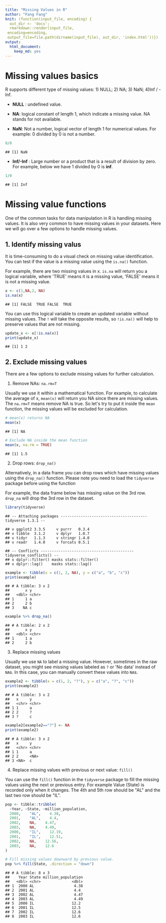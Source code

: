 ```yaml
---
title: "Missing Values in R"
author: "Fang Fang"
knit: (function(input_file, encoding) {
  out_dir <- 'docs';
  rmarkdown::render(input_file,
 encoding=encoding,
 output_file=file.path(dirname(input_file), out_dir, 'index.html'))})
output: 
  html_document: 
    keep_md: yes
---
```

# Missing values basics

R supports different type of missing values: 1) NULL; 2) NA; 3) NaN; 4)Inf / -Inf.

- **NULL** : undefined value. 

- **NA**: logical constant of length 1, which indicate a missing value. NA stands for not available. 

- **NaN**: Not a number, logical vector of length 1 for numerical values. For example: 0 divided by 0 is not a number. 

  

```r
0/0
```

```
## [1] NaN
```

- **Inf/-Inf** : Large number or a product that is a result of division by zero. For example, below we have 1 divided by 0 is **inf**. 


```r
1/0
```

```
## [1] Inf
```


# Missing value functions

One of the common tasks for data manipulation in R is handling missing values. It is also very common to have missing values in your datasets. Here we will go over a few options to handle missing values. 

## 1. Identify missing valus

It is time-consuming to do a visual check on missing value identification. You can test if the value is a missing value using the `is.na()` function. 

For example, there are two missing values in x. `is.na` will return you a logical variable, where 'TRUE' means it is a missing value, 'FALSE' means it is not a missing value.


```r
x <- c(1,NA,2, NA)
is.na(x)
```

```
## [1] FALSE  TRUE FALSE  TRUE
```

You can use this logical variable to create an updated variable without missing values. The `!` will take the opposite results, so `!is.na()` will help to preserve values that are not missing. 


```r
update_x <- x[!is.na(x)]
print(update_x)
```

```
## [1] 1 2
```


## 2. Exclude missing values

There are a few options to exclude missing values for further calculation. 

1. Remove NAs: `na.rm=T`

Usually we use it within a mathematical function. For example, to calculate the average of x, `mean(x)` will return you NA since there are missing values. 
The `na.rm=T` means remove NA is true. So let's try to put it inside the `mean` function, the missing values will be excluded for calculation. 


```r
# mean(x) returns NA
mean(x)
```

```
## [1] NA
```

```r
# Exclude NA inside the mean function
mean(x, na.rm = TRUE)
```

```
## [1] 1.5
```



2. Drop rows: `drop_na()`

Alternatively, in a data frame you can drop rows which have missing values using the `drop_na()` function. Please note you need to load the `tidyverse` package before using the function

For example, the data frame below has missing value on the 3rd row. `drop_na` will drop the 3rd row in the dataset. 


```r
library(tidyverse)
```

```
## -- Attaching packages --------------------------------------- tidyverse 1.3.1 --
```

```
## v ggplot2 3.3.5     v purrr   0.3.4
## v tibble  3.1.2     v dplyr   1.0.7
## v tidyr   1.1.3     v stringr 1.4.0
## v readr   1.4.0     v forcats 0.5.1
```

```
## -- Conflicts ------------------------------------------ tidyverse_conflicts() --
## x dplyr::filter() masks stats::filter()
## x dplyr::lag()    masks stats::lag()
```

```r
example <- tibble(x = c(1, 2, NA), y = c("a", "b", "c"))
print(example)
```

```
## # A tibble: 3 x 2
##       x y    
##   <dbl> <chr>
## 1     1 a    
## 2     2 b    
## 3    NA c
```

```r
example %>% drop_na()
```

```
## # A tibble: 2 x 2
##       x y    
##   <dbl> <chr>
## 1     1 a    
## 2     2 b
```
3. Replace missing values

Usually we use `NA` to label a missing value. However, sometimes in the raw dataset, you might see missing values labeled as `?` or 'No data' instead of `NA`s. In this case, you can manually convert these values into `NA`s. 


```r
example2 <- tibble(x = c(1, 2, "?"), y = c("a", "?", "c"))
print(example2)
```

```
## # A tibble: 3 x 2
##   x     y    
##   <chr> <chr>
## 1 1     a    
## 2 2     ?    
## 3 ?     c
```

```r
example2[example2=="?"] <- NA
print(example2)
```

```
## # A tibble: 3 x 2
##   x     y    
##   <chr> <chr>
## 1 1     a    
## 2 2     <NA> 
## 3 <NA>  c
```

4. Replace missing values with previous or next value: `fill()`

You can use the `fill()` function in the `tidyverse` package to fill the missing values using the next or previous entry. For example Value (State) is recorded only when it changes. The 4th and 5th row should be "AL" and the last two row should be "IL". 


```r
pop <- tibble::tribble(
  ~Year, ~State, ~million_population,
  2000,    "AL",    4.38,
  2001,    "AL",    4.4,
  2002,    NA,    4.47,
  2003,    NA,    4.49,
  2000,    "IL",    12.19,
  2001,    "IL",    12.51,
  2002,    NA,    12.56,
  2003,    NA,    12.6
)

# Fill missing values downward by previous value. 
pop %>% fill(State, .direction = "down")
```

```
## # A tibble: 8 x 3
##    Year State million_population
##   <dbl> <chr>              <dbl>
## 1  2000 AL                  4.38
## 2  2001 AL                  4.4 
## 3  2002 AL                  4.47
## 4  2003 AL                  4.49
## 5  2000 IL                 12.2 
## 6  2001 IL                 12.5 
## 7  2002 IL                 12.6 
## 8  2003 IL                 12.6
```




